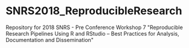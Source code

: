 # SNRS2018_ReproducibleResearch
Repository for 2018 SNRS - Pre Conference Workshop 7 "Reproducible Research Pipelines Using R and RStudio – Best Practices for Analysis, Documentation and Dissemination"
